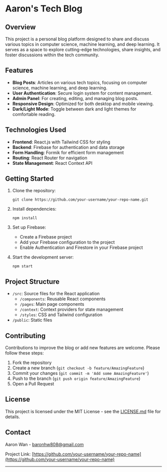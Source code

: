 # Aaron's Tech Blog

## Overview

This project is a personal blog platform designed to share and discuss various topics in computer science, machine learning, and deep learning. It serves as a space to explore cutting-edge technologies, share insights, and foster discussions within the tech community.

## Features

- **Blog Posts**: Articles on various tech topics, focusing on computer science, machine learning, and deep learning.
- **User Authentication**: Secure login system for content management.
- **Admin Panel**: For creating, editing, and managing blog posts.
- **Responsive Design**: Optimized for both desktop and mobile viewing.
- **Dark/Light Mode**: Toggle between dark and light themes for comfortable reading.

## Technologies Used

- **Frontend**: React.js with Tailwind CSS for styling
- **Backend**: Firebase for authentication and data storage
- **Form Handling**: Formik for efficient form management
- **Routing**: React Router for navigation
- **State Management**: React Context API

## Getting Started

1. Clone the repository:
   ```
   git clone https://github.com/your-username/your-repo-name.git
   ```

2. Install dependencies:
   ```
   npm install
   ```

3. Set up Firebase:
   - Create a Firebase project
   - Add your Firebase configuration to the project
   - Enable Authentication and Firestore in your Firebase project

4. Start the development server:
   ```
   npm start
   ```

## Project Structure

- `/src`: Source files for the React application
  - `/components`: Reusable React components
  - `/pages`: Main page components
  - `/context`: Context providers for state management
  - `/styles`: CSS and Tailwind configuration
- `/public`: Static files

## Contributing

Contributions to improve the blog or add new features are welcome. Please follow these steps:

1. Fork the repository
2. Create a new branch (`git checkout -b feature/AmazingFeature`)
3. Commit your changes (`git commit -m 'Add some AmazingFeature'`)
4. Push to the branch (`git push origin feature/AmazingFeature`)
5. Open a Pull Request

## License

This project is licensed under the MIT License - see the [LICENSE.md](LICENSE.md) file for details.

## Contact

Aaron Wan - baronhw808@gmail.com

Project Link: [https://github.com/your-username/your-repo-name](https://github.com/your-username/your-repo-name)

---
